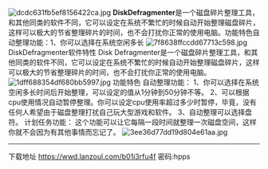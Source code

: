![dcdc631fb5ef8156422ca.jpg](https://img.3344550.xyz/file/dcdc631fb5ef8156422ca.jpg)
**DiskDefragmenter**是一个磁盘碎片整理工具，和其他同类的软件不同，它可以设定在系统不繁忙的时候自动开始整理磁盘碎片，这样可以极大的节省整理碎片的时间，也不会打扰你正常的使用电脑。功能特色自动整理功能：1、你可以选择在系统空闲多长
![7f8638ffccdd67713c598.jpg](https://img.3344550.xyz/file/7f8638ffccdd67713c598.jpg)
DiskDefragmenter软件特性
Disk Defragmenter是一个磁盘碎片整理工具，和其他同类的软件不同，它可以设定在系统不繁忙的时候自动开始整理磁盘碎片，这样可以极大的节省整理碎片的时间，也不会打扰你正常的使用电脑。
![1dff688354df680bb5997.jpg](https://img.3344550.xyz/file/1dff688354df680bb5997.jpg)
功能特色
自动整理功能：
1、你可以选择在系统空闲多长时间后开始整理，可以设定的值从1分钟到50分钟不等。
2、可以根据cpu使用情况自动暂停整理。你可以设定cpu使用率超过多少时暂停，毕竟，没有任何人希望由于磁盘整理打扰自己玩大型游戏和软件。
3、自动整理可以选择盘符。
计划任务功能：
这个功能可以让它每隔一段时间就整理一次磁盘空间，这样你就不会因为有其他事情而忘记了。
![3ee36d77dd19d804e61aa.jpg](https://img.3344550.xyz/file/3ee36d77dd19d804e61aa.jpg)
- - -
下载地址
https://wwd.lanzoul.com/b01i3rfu4f 密码:hpps
